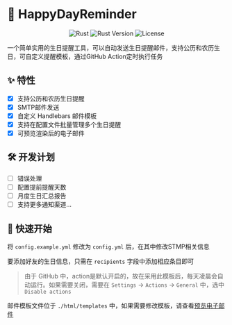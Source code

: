 # 🎂 HappyDayReminder

<div align="center">

![Rust](https://img.shields.io/badge/rust-%23000000.svg?style=flat&logo=rust&logoColor=white)
![Rust Version](https://img.shields.io/badge/rust--version-1.70%2B-orange.svg)
![License](https://img.shields.io/badge/license-MIT-blue.svg)

</div>

一个简单实用的生日提醒工具，可以自动发送生日提醒邮件，支持公历和农历生日，可自定义提醒模板，通过GitHub Action定时执行任务

## ✨ 特性

- [X] 支持公历和农历生日提醒
- [X] SMTP邮件发送
- [X] 自定义 Handlebars 邮件模板
- [X] 支持在配置文件批量管理多个生日提醒
- [X] 可预览渲染后的电子邮件

## 🛠 开发计划

- [ ] 错误处理
- [ ] 配置提前提醒天数
- [ ] 月度生日汇总报告
- [ ] 支持更多通知渠道...

## 🚀 快速开始

将 `config.example.yml` 修改为 `config.yml` 后，在其中修改STMP相关信息

要添加好友的生日信息，只需在 `recipients` 字段中添加相应条目即可

> 由于 GitHub 中，action是默认开启的，故在采用此模板后，每天凌晨会自动运行。如果需要关闭，需要在 `Settings` -> `Actions` -> `General` 中，选中 `Disable actions`

邮件模板文件位于 `./html/templates` 中，如果需要修改模板，请查看[预览电子邮件](./html/preview/README.md)
